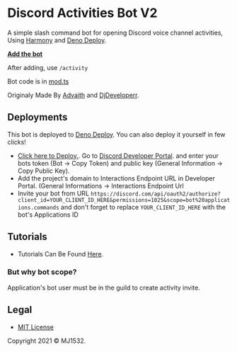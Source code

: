 # Discord Activities Bot V2
A simple slash command bot for opening Discord voice channel activities, Using [Harmony](https://github.com/harmonyland/harmony) and [Deno Deploy](https://deno.com/deploy).

**[Add the bot](https://discord.com/api/oauth2/authorize?client_id=911590387859226645&permissions=1025&scope=applications.commands%20bot)**  

After adding, use `/activity`

Bot code is in [mod.ts](https://github.com/MJ1532/ActivitiesBots/blob/main/mod.ts)

Originaly Made By [Advaith](https://github.com/advaith1/Activities) and [DjDeveloperr](https://github.com/DjDeveloperr/ActivitiesBot).

## Deployments
This bot is deployed to [Deno Deploy](https://deno.com/deploy). You can also deploy it yourself in few clicks!

- [Click here to Deploy.](https://dash.deno.com/new?url=https://raw.githubusercontent.com/MJ1532/ActivitiesBots/main/mod.ts&env=TOKEN,PUBLIC_KEY). Go to [Discord Developer Portal](https://discord.com/developers/applications). and enter your bots token (Bot -> Copy Token) and public key (General Information -> Copy Public Key).
- Add the project's domain to Interactions Endpoint URL in Developer Portal. (General Informations -> Interactions Endpoint Url
- Invite your bot from URL `https://discord.com/api/oauth2/authorize?client_id=YOUR_CLIENT_ID_HERE&permissions=1025&scope=bot%20applications.commands` and don't forget to replace `YOUR_CLIENT_ID_HERE` with the bot's Applications ID

## Tutorials
- Tutorials Can Be Found [Here](https://youtu.be/CyTwfTmF0O0).

### But why bot scope?

Application's bot user must be in the guild to create activity invite.

## Legal

- [MIT License](https://github.com/MJ1532/ActivitiesBots/blob/main/LICENSE)

Copyright 2021 © MJ1532.
